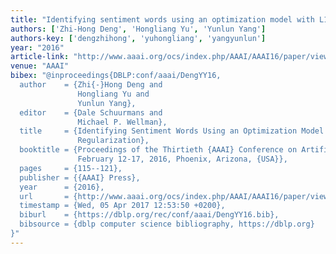 ```yaml
---
title: "Identifying sentiment words using an optimization model with L1 regularization"
authors: ['Zhi-Hong Deng', 'Hongliang Yu', 'Yunlun Yang']
authors-key: ['dengzhihong', 'yuhongliang', 'yangyunlun']
year: "2016"
article-link: "http://www.aaai.org/ocs/index.php/AAAI/AAAI16/paper/view/11849"
venue: "AAAI"
bibex: "@inproceedings{DBLP:conf/aaai/DengYY16,
  author    = {Zhi{-}Hong Deng and
               Hongliang Yu and
               Yunlun Yang},
  editor    = {Dale Schuurmans and
               Michael P. Wellman},
  title     = {Identifying Sentiment Words Using an Optimization Model with {L1}
               Regularization},
  booktitle = {Proceedings of the Thirtieth {AAAI} Conference on Artificial Intelligence,
               February 12-17, 2016, Phoenix, Arizona, {USA}},
  pages     = {115--121},
  publisher = {{AAAI} Press},
  year      = {2016},
  url       = {http://www.aaai.org/ocs/index.php/AAAI/AAAI16/paper/view/11849},
  timestamp = {Wed, 05 Apr 2017 12:53:50 +0200},
  biburl    = {https://dblp.org/rec/conf/aaai/DengYY16.bib},
  bibsource = {dblp computer science bibliography, https://dblp.org}
}"
---
```

